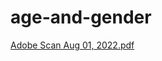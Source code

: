 # age-and-gender
[Adobe Scan Aug 01, 2022.pdf](https://github.com/Nivetha-Munusamy/age-and-gender/files/9235478/Adobe.Scan.Aug.01.2022.pdf)


